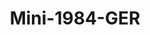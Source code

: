---
    title: Mini-1984-GER
    slug: Mini-1984-GER
    description:
    code: Mini-1984-GER
    image: https://cmdiy-archive.s3.us-east-1.amazonaws.com/adverts/images/Mini-1984-GER.jpeg
    download: https://cmdiy-archive.s3.us-east-1.amazonaws.com/adverts/documents/Mini-1984-GER.pdf
---